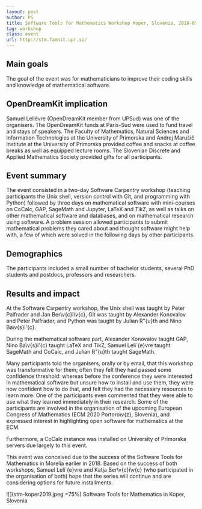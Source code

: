 ```yaml
---
layout: post
author: PS
title: Software Tools for Mathematics Workshop Koper, Slovenia, 2018-09-24--2018-09-28
tag: workshop
class: event
url: http://stm.famnit.upr.si/
---
```


## Main goals

 The goal of the event was for mathematicians
to improve their coding skills and knowledge of mathematical software.

## OpenDreamKit implication

 Samuel Lelièvre (OpenDreamKit member from UPSud) was one of
the organisers. The OpenDreamKit funds at Paris-Sud were used to fund travel
and stays of speakers.
The Faculty of Mathematics, Natural Sciences and Information Technologies at the University of Primorska
and Andrej Marušič Institute at the University of Primorska 
provided coffee and snacks at coffee breaks as well as equipped lecture rooms. 
The Slovenian Discrete and Applied Mathematics Society provided gifts for all participants.

## Event summary

 The event consisted in a two-day Software Carpentry
workshop (teaching participants the Unix shell, version control with Git,
and programming with Python) followed by three days on mathematical software
with mini-courses on CoCalc, GAP, SageMath and Jupyter, LaTeX and TikZ, as well
as talks on other mathematical software and databases, and on mathematical
research using software. A problem session allowed participants to submit
mathematical problems they cared about and thought software might help with,
a few of which were solved in the following days by other participants.

## Demographics

 The participants included a small number of bachelor
students, several PhD students and postdocs, professors and
researchers.

## Results and impact

 At the Software Carpentry workshop, 
the Unix shell was taught by Peter Palfrader and Jan Ber\v{c}i\v{c}, 
Git was taught by Alexander Konovalov and Peter Palfrader,
and Python was taught by Julian R\"{u}th and Nino Ba\v{s}i\'{c}.

During the mathematical software part,
Alexander Konovalov taught GAP,
Nino Ba\v{s}i\'{c} taught LaTeX and TikZ,
Samuel Leli\`{e}vre taught SageMath and CoCalc,
and Julian R\"{u}th taught SageMath.

Many participants told the organisers, orally or by email, that this workshop
was transformative for them; often they felt they had passed some confidence
threshold: whereas before the conference they were interested in mathematical
software but unsure how to install and use them, they were now confident how
to do that, and felt they had the necessary resources to learn more.
One of the participants even commented that they were able to use what they learned
immediately in their research.
Some of the participants are involved in the organisation of the upcoming 
European Congress of Mathematics (ECM 2020 Portoro\v{z}, Slovenia),
and expressed interest in highlighting open software for mathematics at the ECM.

Furthermore, a CoCalc instance was installed on University of Primorska servers
due largely to this event.

This event was conceived due to the success of the Software Tools for Mathematics
in Morelia earlier in 2018.
Based on the success of both workshops,
Samuel Leli\`{e}vre and Katja Ber\v{c}i\v{c} (who participated in the organisation of both)
hope that the series will continue and are considering options for future installments.

![](stm-koper2019.jpeg =75%)
Software Tools for Mathematics in Koper, Slovenia





